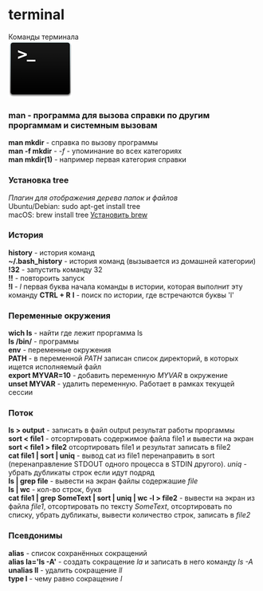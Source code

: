 # terminal  
Команды терминала  
![alt text](https://github.com/djviy/terminal/blob/master/icon-terminal-128.png "Terminal logo")

### man - программа для вызова справки по другим проргаммам и системным вызовам  
**man mkdir** - справка по вызову программы  
**man -f mkdir** - *-f* - упоминание во всех категориях  
**man mkdir(1)** - например первая категория справки

### Установка **tree**
*Плагин для отображения дерева папок и файлов*  
Ubuntu/Debian: sudo apt-get install tree  
macOS: brew install tree [Установить brew](https://www.google.com)

### История
**history** - история команд  
**~/.bash_history** - история команд (вызывается из домашней категории)  
**!32** - запустить команду 32  
**!!** - повтороить запуск  
**!l** - *l* первая буква начала команды в истории, которая выполнит эту команду
**CTRL + R** **l** - поиск по истории, где встречаются буквы 'l'

### Переменные окружения  
**wich ls** - найти где лежит проргамма ls  
**ls /bin/** - программы  
**env** - переменные окружения  
**PATH** - в переменной *PATH* записан список директорий, в которых ищется исполняемый файл  
**export MYVAR=10** - добавить переменную *MYVAR* в окружение  
**unset MYVAR** - удалить переменную. Работает в рамках текущей сессии  

### Поток
**ls > output** - записать в файл output результат работы проргаммы  
**sort < file1** - отсортировать содержимое файла file1 и вывести на экран  
**sort < file1 > file2** отсортировать file1 и результат записать в file2  
**cat file1 | sort | uniq** - вывод cat из file1 перенаправить в sort (перенаправление STDOUT одного процесса в STDIN другого). *uniq* - убрать дубликаты строк если идут подряд  
**ls | grep file** - вывести на экран файлы содержашие *file*  
**ls | wc** - кол-во строк, букв  
**cat file1 | grep SomeText | sort | uniq | wc -l > file2** - вывести на экран из файла *file1*, отсортировать по тексту *SomeText*, отсортировать по списку, убрать дубликаты, вывести количество строк, записать в *file2*  

### Псевдонимы
**alias** - список сохранённых сокращений  
**alias la='ls -A'** - создать сокращение *la* и записать в него команду *ls -A*  
**unalias ll** - удалить сокращение *ll*  
**type l** - чему равно сокращение *l*
